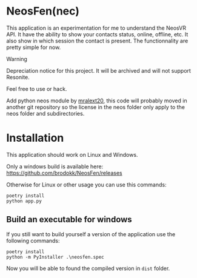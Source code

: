 # NeosFen(nec)

This application is an experimentation for me to understand the NeosVR API. It have the ability to show your contacts status, online, offline, etc. It also show in which session the contact is present. The functionnality are pretty simple for now.

> [!WARNING]  
> Depreciation notice for this project. It will be archived and will not support Resonite.

Feel free to use or hack.

Add python neos module by [mralext20](https://github.com/mralext20/neos.py),
this code will probably moved in another git repository so the license in the
neos folder only apply to the neos folder and subdirectories.

# Installation

This application should work on Linux and Windows.

Only a windows build is available here: https://github.com/brodokk/NeosFen/releases

Otherwise for Linux or other usage you can use this commands:

```
poetry install
python app.py
```

## Build an executable for windows

If you still want to build yourself a version of the application use the following commands:

```
poetry install
python -m PyInstaller .\neosfen.spec
```

Now you will be able to found the compiled version in `dist` folder.
